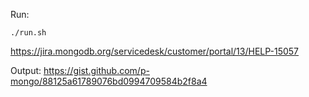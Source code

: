 Run:

    ./run.sh

https://jira.mongodb.org/servicedesk/customer/portal/13/HELP-15057

Output: https://gist.github.com/p-mongo/88125a61789076bd0994709584b2f8a4
